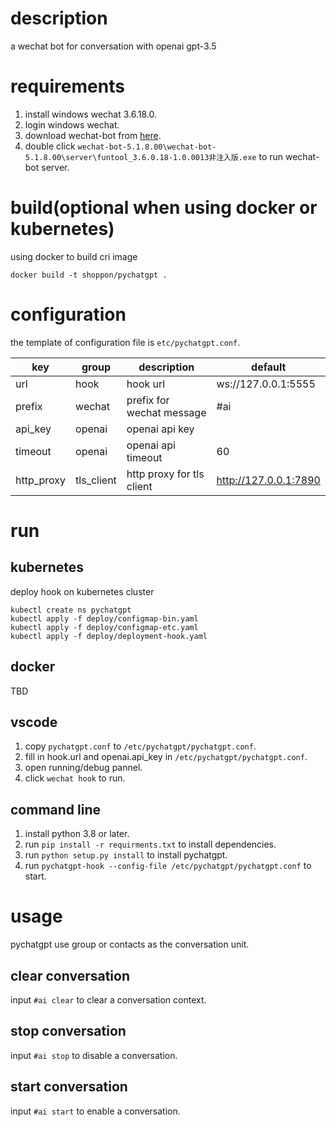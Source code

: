 # description
a wechat bot for conversation with openai gpt-3.5

# requirements
1. install windows wechat 3.6.18.0.
2. login windows wechat.
3. download wechat-bot from [here](https://github.com/cixingguangming55555/wechat-bot/tree/5.1.8.00).
4. double click `wechat-bot-5.1.8.00\wechat-bot-5.1.8.00\server\funtool_3.6.0.18-1.0.0013非注入版.exe` to run wechat-bot server.

# build(optional when using docker or kubernetes)
using docker to build cri image
```
docker build -t shoppon/pychatgpt .
```

# configuration
the template of configuration file is `etc/pychatgpt.conf`.

| key | group| description | default |
| --- | --- | --- | --- |
| url | hook | hook url | ws://127.0.0.1:5555 |
| prefix | wechat | prefix for wechat message | #ai |
| api_key | openai | openai api key | |
| timeout | openai | openai api timeout | 60 |
| http_proxy | tls_client | http proxy for tls client | http://127.0.0.1:7890 |

# run
## kubernetes
deploy hook on kubernetes cluster
```
kubectl create ns pychatgpt
kubectl apply -f deploy/configmap-bin.yaml
kubectl apply -f deploy/configmap-etc.yaml
kubectl apply -f deploy/deployment-hook.yaml
```

## docker
TBD

## vscode
1. copy `pychatgpt.conf` to `/etc/pychatgpt/pychatgpt.conf`.
2. fill in hook.url and openai.api_key in `/etc/pychatgpt/pychatgpt.conf`.
3. open running/debug pannel.
4. click `wechat hook` to run.

## command line
1. install python 3.8 or later.
2. run `pip install -r requirments.txt` to install dependencies.
3. run `python setup.py install` to install pychatgpt.
4. run `pychatgpt-hook --config-file /etc/pychatgpt/pychatgpt.conf` to start.

# usage
pychatgpt use group or contacts as the conversation unit.

## clear conversation
input `#ai clear` to clear a conversation context.

## stop conversation
input `#ai stop` to disable a conversation.

## start conversation
input `#ai start` to enable a conversation.
